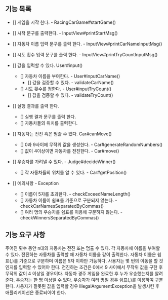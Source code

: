 ## 기능 목록

- [] 게임을 시작 한다. - RacingCarGame#startGame()

- [] 시작 문구를 출력한다. - InputView#printStartMsg()
- [] 자동차 이름 입력 문구를 출력 한다. - InputView#printCarNameInputMsg()
- [] 시도 횟수 입력 문구를 출력 한다. - InputView#printTryCountInputMsg()

- [] 값을 입력할 수 있다. User#input()
  - [] 자동차 이름을 부여한다. - User#inputCarName()
    - [] 값을 검증할 수 있다. - validateCarName()
  - [] 시도 횟수를 정한다. - User#inputTryCount()
    - [] 값을 검증할 수 있다. - validateTryCount()
- [] 실행 결과를 출력 한다.
  - [] 실행 결과 문구를 출력 한다.
  - [] 자동차들의 위치를 출력한다.

- [] 자동차는 전진 혹은 멈출 수 있다. Car#canMove()
  - [] 0과 9사이에 무작위 값을 생성한다. - Car#generateRandomNumbers()
  - [] 값이 4이상이면 자동차를 전진한다. - Car#move()

- [] 우승자를 가려낼 수 있다. - Judge#decideWinner()
  - [] 각 자동차들의 위치를 알 수 있다. - Car#getPosition()

- [] 예외사항 - Exception
  - [] 이름이 5자를 초과한다. - checkExceedNameLength()
  - [] 자동차 이름이 쉼표를 기준으로 구분되지 않는다. - checkCarNamesSeparatedByCommas()
  - [] 여러 명의 우승자를 쉼표를 이용해 구분하지 않는다. - checkWinnersSeparatedByCommas()

## 기능 요구 사항

주어진 횟수 동안 n대의 자동차는 전진 또는 멈출 수 있다.
각 자동차에 이름을 부여할 수 있다. 전진하는 자동차를 출력할 때 자동차 이름을 같이 출력한다.
자동차 이름은 쉼표(,)를 기준으로 구분하며 이름은 5자 이하만 가능하다.
사용자는 몇 번의 이동을 할 것인지를 입력할 수 있어야 한다.
전진하는 조건은 0에서 9 사이에서 무작위 값을 구한 후 무작위 값이 4 이상일 경우이다.
자동차 경주 게임을 완료한 후 누가 우승했는지를 알려준다. 우승자는 한 명 이상일 수 있다.
우승자가 여러 명일 경우 쉼표(,)를 이용하여 구분한다.
사용자가 잘못된 값을 입력할 경우 IllegalArgumentException을 발생시킨 후 애플리케이션은 종료되어야 한다.